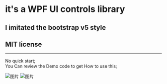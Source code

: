 # it's a WPF UI controls library
## I imitated the bootstrap v5 style
## MIT license
***
No quick start;<br>
You Can review the Demo code to get How to use this;

![图片](https://github.com/syq111083/PlasticUI/assets/50493165/d19e6eba-5257-4337-99d4-1d84df23b14c)
![图片](https://github.com/syq111083/PlasticUI/assets/50493165/b2b3cea8-2fc6-4c90-a941-790a246a2ad2)
